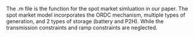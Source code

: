 The .m file is the function for the spot market simluation in our paper. 
The spot market model incorporates the ORDC mechanism, multiple types of generation, and 2 types of storage (battery and P2H). 
While the transmission constraints and ramp constraints are neglected. 
